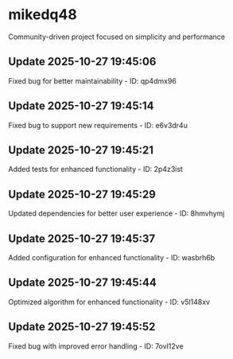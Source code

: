 # mikedq48
Community-driven project focused on simplicity and performance

## Update 2025-10-27 19:45:06
Fixed bug for better maintainability - ID: qp4dmx96


## Update 2025-10-27 19:45:14
Fixed bug to support new requirements - ID: e6v3dr4u


## Update 2025-10-27 19:45:21
Added tests for enhanced functionality - ID: 2p4z3ist


## Update 2025-10-27 19:45:29
Updated dependencies for better user experience - ID: 8hmvhymj


## Update 2025-10-27 19:45:37
Added configuration for enhanced functionality - ID: wasbrh6b


## Update 2025-10-27 19:45:44
Optimized algorithm for enhanced functionality - ID: v5l148xv


## Update 2025-10-27 19:45:52
Fixed bug with improved error handling - ID: 7ovl12ve

